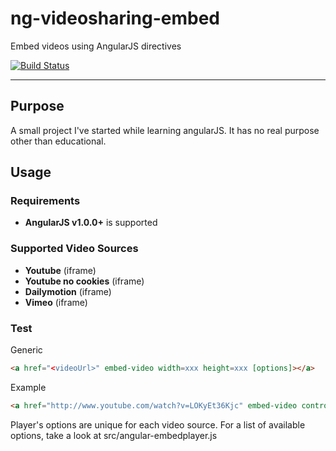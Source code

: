 # ng-videosharing-embed

Embed videos using AngularJS directives

[![Build Status](https://travis-ci.org/erost/ng-videosharing-embed.png?branch=master)](https://travis-ci.org/erost/ng-videosharing-embed)
***

## Purpose

A small project I've started while learning angularJS. It has no real purpose other than educational.

## Usage

### Requirements

* **AngularJS v1.0.0+** is supported

### Supported Video Sources

* **Youtube** (iframe)
* **Youtube no cookies** (iframe)
* **Dailymotion** (iframe)
* **Vimeo** (iframe)

### Test

Generic
```html
<a href="<videoUrl>" embed-video width=xxx height=xxx [options]></a>
```

Example
```html
<a href="http://www.youtube.com/watch?v=LOKyEt36Kjc" embed-video controls=0></a>
```

Player's options are unique for each video source.
For a list of available options, take a look at src/angular-embedplayer.js